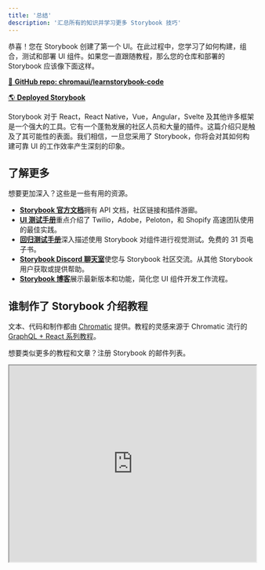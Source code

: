 ```yaml
---
title: '总结'
description: '汇总所有的知识并学习更多 Storybook 技巧'
---
```


恭喜！您在 Storybook 创建了第一个 UI。在此过程中，您学习了如何构建，组合，测试和部署 UI 组件。如果您一直跟随教程，那么您的仓库和部署的 Storybook 应该像下面这样。

[📕 **GitHub repo: chromaui/learnstorybook-code**](https://github.com/chromaui/learnstorybook-code/tree/vue)
<br/>

[🌎 **Deployed Storybook**](https://vue--5ccbe484c994280020b6d128.chromatic.com/)

Storybook 对于 React，React Native，Vue，Angular，Svelte 及其他许多框架是一个强大的工具。它有一个蓬勃发展的社区人员和大量的插件。这篇介绍只是触及了其可能性的表面。我们相信，一旦您采用了 Storybook，你将会对其如何构建可靠 UI 的工作效率产生深刻的印象。

## 了解更多

想要更加深入？这些是一些有用的资源。

- [**Storybook 官方文档**](https://storybook.js.org/docs/vue/get-started/introduction)拥有 API 文档，社区链接和插件游廊。
- [**UI 测试手册**](https://storybook.js.org/blog/ui-testing-playbook/)重点介绍了 Twilio，Adobe，Peloton，和 Shopify 高速团队使用的最佳实践。
- [**回归测试手册**](https://storybook.js.org/tutorials/visual-testing-handbook/)深入描述使用 Storybook 对组件进行视觉测试。免费的 31 页电子书。
- [**Storybook Discord 聊天室**](https://discord.gg/UUt2PJb)使您与 Storybook 社区交流。从其他 Storybook 用户获取或提供帮助。
- [**Storybook 博客**](https://storybook.js.org/blog/)展示最新版本和功能，简化您 UI 组件开发工作流程。

## 谁制作了 Storybook 介绍教程

文本、代码和制作都由 [Chromatic](https://www.chromatic.com/?utm_source=storybook_website&utm_medium=link&utm_campaign=storybook) 提供。教程的灵感来源于 Chromatic 流行的 [GraphQL + React 系列教程](https://www.chromatic.com/blog/graphql-react-tutorial-part-1-6)。

想要类似更多的教程和文章？注册 Storybook 的邮件列表。

<iframe style="height:400px;width:100%;max-width:800px;margin:0px auto;" src="https://upscri.be/d42fc0?as_embed"></iframe>
